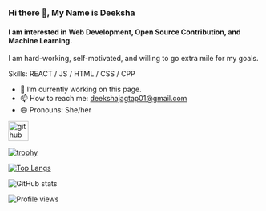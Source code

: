 ### Hi there 👋, My Name is Deeksha
#### I am interested in Web Development, Open Source Contribution, and Machine Learning.


I am hard-working, self-motivated, and willing to go extra mile for my goals.

Skills:  REACT / JS / HTML / CSS / CPP 

- 🔭 I’m currently working on this page. 
- 📫 How to reach me: deekshajagtap01@gmail.com 
- 😄 Pronouns: She/her 


[<img src='https://cdn.jsdelivr.net/npm/simple-icons@3.0.1/icons/github.svg' alt='github' height='40'>](https://github.com/deek121477)  

[![trophy](https://github-profile-trophy.vercel.app/?username=deek121477)](https://github.com/ryo-ma/github-profile-trophy)

[![Top Langs](https://github-readme-stats.vercel.app/api/top-langs/?username=deek121477)](https://github.com/anuraghazra/github-readme-stats)

![GitHub stats](https://github-readme-stats.vercel.app/api?username=deek121477&show_icons=true)  

![Profile views](https://gpvc.arturio.dev/deek121477)  

